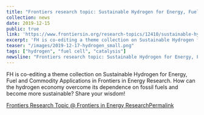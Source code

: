 ```yaml
---
title: "Frontiers research topic: Sustainable Hydrogen for Energy, Fuel and Commodity Applications"
collection: news
date: 2019-12-15
public: true
link: 'https://www.frontiersin.org/research-topics/12410/sustainable-hydrogen-for-energy-fuel-and-commodity-applications'
excerpt: 'FH is co-editing a theme collection on Sustainable Hydrogen for Energy, Fuel and Commodity Applications in Frontiers in Energy Research. How can the hydrogen economy overcome its dependence on fossil fuels and become more sustainable? Share your wisdom!'
teaser: "/images/2019-12-17-hydrogen_small.png"
tags: ["hydrogen", "fuel cell", "catalysis"]
newsline: "Frontiers research topic: Sustainable Hydrogen for Energy, Fuel and Commodity Applications"
---
```


FH is co-editing a theme collection on Sustainable Hydrogen for Energy, Fuel and Commodity Applications in Frontiers in Energy Research. How can the hydrogen economy overcome its dependence on fossil fuels and become more sustainable? Share your wisdom! 

<a href="{{ base_path }}{{ post.url }}" rel="permalink">Frontiers Research Topic @ Frontiers in Energy Research<i class="fa fa-link" aria-hidden="true" title="permalink"></i><span class="sr-only">Permalink</span></a>